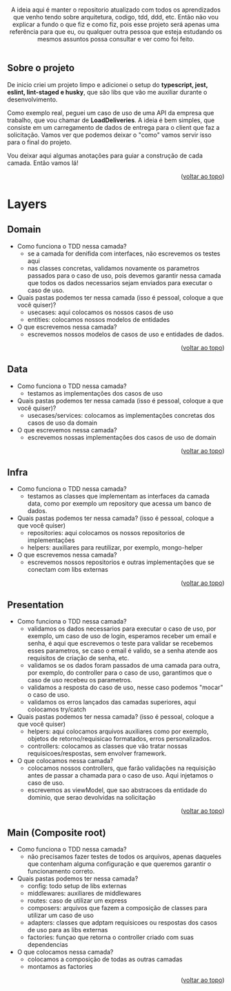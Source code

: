 <div id="top"></div>

<br />
<div align="center">
  <p align="center">
    A ideia aqui é manter o repositorio atualizado com todos os aprendizados que venho tendo sobre arquitetura, codigo, tdd, ddd, etc. Então não vou explicar a fundo o que fiz e como fiz, pois esse projeto será apenas uma referência para que eu, ou qualquer outra pessoa que esteja estudando os mesmos assuntos possa consultar e ver como foi feito.
    <br />
    <br />
  </p>
</div>

## Sobre o projeto

De inicio criei um projeto limpo e adicionei o setup do **typescript, jest, eslint, lint-staged e husky**, que são libs que vão me auxiliar durante o desenvolvimento.

Como exemplo real, peguei um caso de uso de uma API da empresa que trabalho, que vou chamar de **LoadDeliveries**. A ideia é bem simples, que consiste em um carregamento de dados de entrega para o client que faz a solicitação. Vamos ver que podemos deixar o "como" vamos servir isso para o final do projeto.

Vou deixar aqui algumas anotações para guiar a construção de cada camada. Então vamos lá!

<p align="right">(<a href="#top">voltar ao topo</a>)</p>

# Layers

## Domain

- Como funciona o TDD nessa camada?
  - se a camada for denifida com interfaces, não escrevemos os testes aqui
  - nas classes concretas, validamos novamente os parametros passados para o caso de uso, pois devemos garantir nessa camada que todos os dados necessarios sejam enviados para executar o caso de uso.
- Quais pastas podemos ter nessa camada (isso é pessoal, coloque a que você quiser)?
  - usecases: aqui colocamos os nossos casos de uso
  - entities: colocamos nossos modelos de entidades
- O que escrevemos nessa camada?
  - escrevemos nossos modelos de casos de uso e entidades de dados.

<p align="right">(<a href="#top">voltar ao topo</a>)</p>

## Data

- Como funciona o TDD nessa camada?
  - testamos as implementações dos casos de uso
- Quais pastas podemos ter nessa camada (isso é pessoal, coloque a que você quiser)?
  - usecases/services: colocamos as implementações concretas dos casos de uso da domain
- O que escrevemos nessa camada?
  - escrevemos nossas implementações dos casos de uso de domain

<p align="right">(<a href="#top">voltar ao topo</a>)</p>

## Infra

- Como funciona o TDD nessa camada?
  - testamos as classes que implementam as interfaces da camada data, como por exemplo um repository que acessa um banco de dados.
- Quais pastas podemos ter nessa camada? (isso é pessoal, coloque a que você quiser)
  - repositories: aqui colocamos os nossos repositorios de implementações
  - helpers: auxiliares para reutilizar, por exemplo, mongo-helper
- O que escrevemos nessa camada?
  - escrevemos nossos repositorios e outras implementações que se conectam com libs externas

<p align="right">(<a href="#top">voltar ao topo</a>)</p>

## Presentation

- Como funciona o TDD nessa camada?
  - validamos os dados necessarios para executar o caso de uso, por exemplo, um caso de uso de login, esperamos receber um email e senha, é aqui que escrevemos o teste para validar se recebemos esses parametros, se caso o email é valido, se a senha atende aos requisitos de criação de senha, etc.
  - validamos se os dados foram passados de uma camada para outra, por exemplo, do controller para o caso de uso, garantimos que o caso de uso recebeu os parametros.
  - validamos a resposta do caso de uso, nesse caso podemos "mocar" o caso de uso.
  - validamos os erros lançados das camadas superiores, aqui colocamos try/catch
- Quais pastas podemos ter nessa camada? (isso é pessoal, coloque a que você quiser)
  - helpers: aqui colocamos arquivos auxiliares como por exemplo, objetos de retorno/requisicao formatados, erros personalizados.
  - controllers: colocamos as classes que vão tratar nossas requisicoes/respostas, sem envolver framework.
- O que colocamos nessa camada?
  - colocamos nossos controllers, que farão validações na requisição antes de passar a chamada para o caso de uso. Aqui injetamos o caso de uso.
  - escrevemos as viewModel, que sao abstracoes da entidade do dominio, que serao devolvidas na solicitação

<p align="right">(<a href="#top">voltar ao topo</a>)</p>

## Main (Composite root)

- Como funciona o TDD nessa camada?
  - não precisamos fazer testes de todos os arquivos, apenas daqueles que contenham alguma configuração e que queremos garantir o funcionamento correto.
- Quais pastas podemos ter nessa camada?
  - config: todo setup de libs externas
  - middlewares: auxiliares de middlewares
  - routes: caso de utilizar um express
  - composers: arquivos que fazem a composição de classes para utilizar um caso de uso
  - adapters: classes que adptam requisicoes ou respostas dos casos de uso para as libs externas
  - factories: funçao que retorna o controller criado com suas dependencias
- O que colocamos nessa camada?
  - colocamos a composição de todas as outras camadas
  - montamos as factories

<p align="right">(<a href="#top">voltar ao topo</a>)</p>
